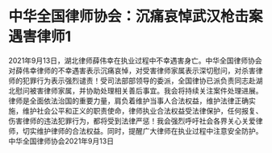 # 中华全国律师协会：沉痛哀悼武汉枪击案遇害律师1

  2021年9月13日，湖北律师薛伟幸在执业过程中不幸遇害身亡。中华全国律师协会对薛伟幸律师的不幸遇害表示沉痛哀悼，对受害律师家属表示深切慰问，对杀害律师的犯罪行为表示强烈谴责！受司法部部领导的委派，全国律协已派负责同志赴湖北慰问被害律师家属，并协助处理相关善后事宜。我会将持续关注案件处理进展。       律师是全面依法治国的重要力量，肩负着维护当事人合法权益，维护法律正确实施，维护社会公平和正义的职责使命，律师执业合法权益受法律保护，任何报复、伤害律师的违法犯罪行为，都将受到法律严惩！我会强烈呼吁社会各界关心关爱律师，切实维护律师的合法权益。同时，提醒广大律师在执业过程中注意安全防护。中华全国律师协会2021年9月13日

